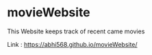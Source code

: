 # movieWebsite

This Website keeps track of recent came movies

Link : https://abhi568.github.io/movieWebsite/
